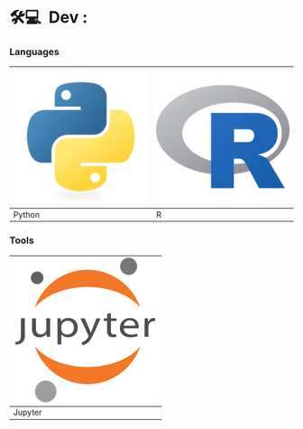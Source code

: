 # 🛠💻 &nbsp;Dev :

### Languages
| [![Python](https://github.com/devicons/devicon/blob/master/icons/python/python-original.svg)](https://docs.python.org/3/) | [![R](https://github.com/devicons/devicon/blob/master/icons/r/r-original.svg)](https://www.r-project.org) |
|---|---|
| Python | R |

### Tools
| [![Jupyter](https://github.com/devicons/devicon/blob/master/icons/jupyter/jupyter-original-wordmark.svg)](https://jupyter.org) |
|---|
| Jupyter |
